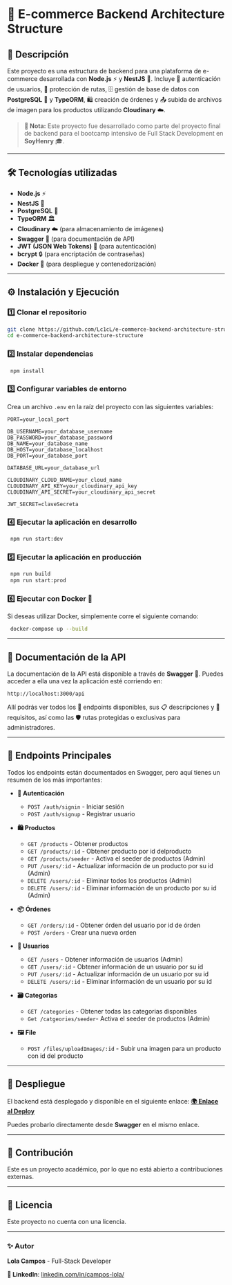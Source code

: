 # 🛒 E-commerce Backend Architecture Structure

## 📌 Descripción
Este proyecto es una estructura de backend para una plataforma de e-commerce desarrollada con **Node.js** ⚡ y **NestJS** 🚀. Incluye 🔑 autenticación de usuarios, 🔐 protección de rutas, 🗄️ gestión de base de datos con **PostgreSQL** 🐘 y **TypeORM**, 🛍️ creación de órdenes y 📤 subida de archivos de imagen para los productos utilizando **Cloudinary** ☁️.

> **📢 Nota:** Este proyecto fue desarrollado como parte del proyecto final de backend para el bootcamp intensivo de Full Stack Development en **SoyHenry** 🎓.

---

## 🛠️ Tecnologías utilizadas

- **Node.js** ⚡
- **NestJS** 🚀
- **PostgreSQL** 🐘
- **TypeORM** 🏛️
- **Cloudinary** ☁️ (para almacenamiento de imágenes)
- **Swagger** 📜 (para documentación de API)
- **JWT (JSON Web Tokens)** 🔑 (para autenticación)
- **bcrypt** 🔒 (para encriptación de contraseñas)
- **Docker** 🐳 (para despliegue y contenedorización)

---

## ⚙️ Instalación y Ejecución

### 1️⃣ Clonar el repositorio
```bash
git clone https://github.com/Lc1cL/e-commerce-backend-architecture-structure.git
cd e-commerce-backend-architecture-structure
```

### 2️⃣ Instalar dependencias
```bash
 npm install
```

### 3️⃣ Configurar variables de entorno
Crea un archivo `.env` en la raíz del proyecto con las siguientes variables:
```env
PORT=your_local_port

DB_USERNAME=your_database_username
DB_PASSWORD=your_database_password
DB_NAME=your_database_name
DB_HOST=your_database_localhost
DB_PORT=your_database_port

DATABASE_URL=your_database_url

CLOUDINARY_CLOUD_NAME=your_cloud_name
CLOUDINARY_API_KEY=your_cloudinary_api_key
CLOUDINARY_API_SECRET=your_cloudinary_api_secret

JWT_SECRET=claveSecreta
```

### 4️⃣ Ejecutar la aplicación en desarrollo
```bash
 npm run start:dev
```

### 5️⃣ Ejecutar la aplicación en producción
```bash
 npm run build
 npm run start:prod
```

### 6️⃣ Ejecutar con Docker 🐳
Si deseas utilizar Docker, simplemente corre el siguiente comando:
```bash
 docker-compose up --build
```

---

## 📖 Documentación de la API
La documentación de la API está disponible a través de **Swagger** 📜. Puedes acceder a ella una vez la aplicación esté corriendo en:
```
http://localhost:3000/api
```
Allí podrás ver todos los 🔗 endpoints disponibles, sus 📋 descripciones y 📌 requisitos, así como las 🛡️ rutas protegidas o exclusivas para administradores.

---

## 🔗 Endpoints Principales
Todos los endpoints están documentados en Swagger, pero aquí tienes un resumen de los más importantes:

- **🔑 Autenticación**
  - `POST /auth/signin` - Iniciar sesión
  - `POST /auth/signup` - Registrar usuario

- **🛍️ Productos**
  - `GET /products` - Obtener productos
  - `GET /products/:id` - Obtener producto por id delproducto
  - `GET /products/seeder` - Activa el seeder de productos (Admin)
  - `PUT /users/:id` - Actualizar información de un producto por su id (Admin)
  - `DELETE /users/:id` - Eliminar todos los productos (Admin)
  - `DELETE /users/:id` - Eliminar información de un producto por su id (Admin)

- **📦 Órdenes**
  - `GET /orders/:id` - Obtener órden del usuario por id de órden
  - `POST /orders` - Crear una nueva orden

- **👤 Usuarios**
  - `GET /users` - Obtener información de usuarios (Admin)
  - `GET /users/:id` - Obtener información de un usuario por su id
  - `PUT /users/:id` - Actualizar información de un usuario por su id
  - `DELETE /users/:id` - Eliminar información de un usuario por su id
- **🗃️ Categorias**
  - `GET /categories` - Obtener todas las categorias disponibles
  - `Get /catgeories/seeder`- Activa el seeder de productos (Admin)
- **🖼️ File**
  - `POST /files/uploadImages/:id` - Subir una imagen para un producto con id del producto
---

## 🚀 Despliegue
El backend está desplegado y disponible en el siguiente enlace:
[**🌍 Enlace al Deploy**](https://e-commerce-backend-architecture-production.up.railway.app/api#/)

Puedes probarlo directamente desde **Swagger** en el mismo enlace.

---

## 🤝 Contribución
Este es un proyecto académico, por lo que no está abierto a contribuciones externas.

---

## 📜 Licencia
Este proyecto no cuenta con una licencia.

---

### ✨ Autor
**Lola Campos** - Full-Stack Developer

**💼 LinkedIn**: [linkedin.com/in/campos-lola/]([https://linkedin.com/in/lolacampos](https://www.linkedin.com/in/campos-lola/))
